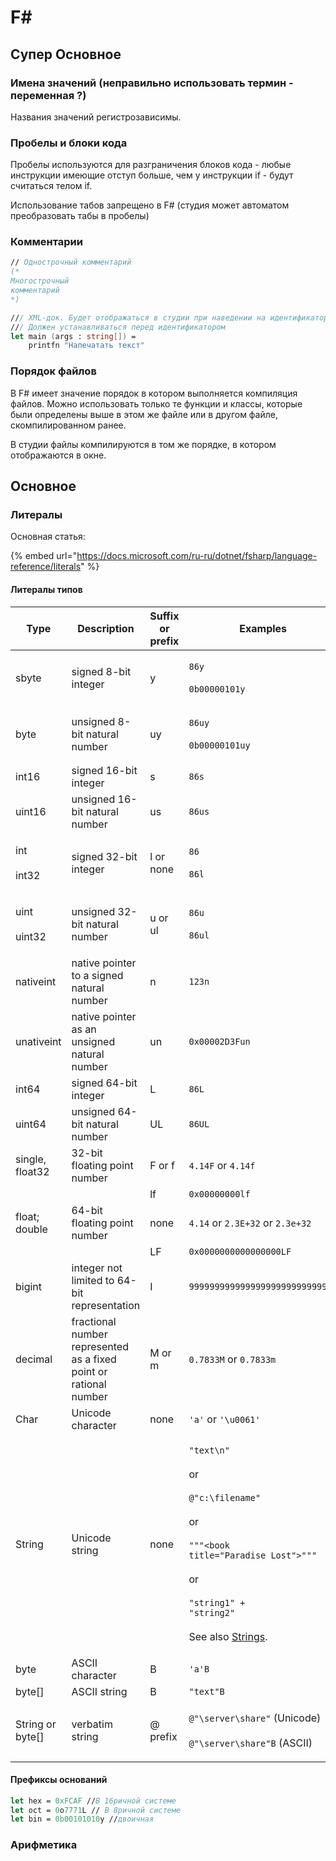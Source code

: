 # F\#

## Супер Основное

### Имена значений (неправильно использовать термин - переменная ?)

Названия значений регистрозависимы.

### Пробелы и блоки кода

Пробелы используются для разграничения блоков кода - любые инструкции имеющие отступ больше, чем у инструкции if - будут считаться телом if.

Использование табов запрещено в F# (студия может автоматом преобразовать табы в пробелы)

### Комментарии

```fsharp
// Однострочный комментарий
(*
Многострочный
комментарий
*)

/// XML-док. Будет отображаться в студии при наведении на идентификатор.
/// Должен устанавливаться перед идентификатором
let main (args : string[]) =
    printfn "Напечатать текст"
```

### Порядок файлов

В F# имеет значение порядок в котором выполняется компиляция файлов. Можно использовать только те функции и классы, которые были определены выше в этом же файле или в другом файле, скомпилированном ранее.

В студии файлы компилируются в том же порядке, в котором отображаются в окне.

## Основное

### Литералы

Основная статья:

{% embed url="https://docs.microsoft.com/ru-ru/dotnet/fsharp/language-reference/literals" %}



#### **Литералы типов**

| Type                      | Description                                                       | Suffix or prefix | Examples                                                                                                                                                                                                                                                                                                             |
| ------------------------- | ----------------------------------------------------------------- | ---------------- | -------------------------------------------------------------------------------------------------------------------------------------------------------------------------------------------------------------------------------------------------------------------------------------------------------------------- |
| sbyte                     | signed 8-bit integer                                              | y                | <p><code>86y</code><br><br><code>0b00000101y</code></p>                                                                                                                                                                                                                                                              |
| byte                      | unsigned 8-bit natural number                                     | uy               | <p><code>86uy</code><br><br><code>0b00000101uy</code></p>                                                                                                                                                                                                                                                            |
| int16                     | signed 16-bit integer                                             | s                | `86s`                                                                                                                                                                                                                                                                                                                |
| uint16                    | unsigned 16-bit natural number                                    | us               | `86us`                                                                                                                                                                                                                                                                                                               |
| <p>int<br><br>int32</p>   | signed 32-bit integer                                             | l or none        | <p><code>86</code><br><br><code>86l</code></p>                                                                                                                                                                                                                                                                       |
| <p>uint<br><br>uint32</p> | unsigned 32-bit natural number                                    | u or ul          | <p><code>86u</code><br><br><code>86ul</code></p>                                                                                                                                                                                                                                                                     |
| nativeint                 | native pointer to a signed natural number                         | n                | `123n`                                                                                                                                                                                                                                                                                                               |
| unativeint                | native pointer as an unsigned natural number                      | un               | `0x00002D3Fun`                                                                                                                                                                                                                                                                                                       |
| int64                     | signed 64-bit integer                                             | L                | `86L`                                                                                                                                                                                                                                                                                                                |
| uint64                    | unsigned 64-bit natural number                                    | UL               | `86UL`                                                                                                                                                                                                                                                                                                               |
| single, float32           | 32-bit floating point number                                      | F or f           | `4.14F` or `4.14f`                                                                                                                                                                                                                                                                                                   |
|                           |                                                                   | lf               | `0x00000000lf`                                                                                                                                                                                                                                                                                                       |
| float; double             | 64-bit floating point number                                      | none             | `4.14` or `2.3E+32` or `2.3e+32`                                                                                                                                                                                                                                                                                     |
|                           |                                                                   | LF               | `0x0000000000000000LF`                                                                                                                                                                                                                                                                                               |
| bigint                    | integer not limited to 64-bit representation                      | I                | `9999999999999999999999999999I`                                                                                                                                                                                                                                                                                      |
| decimal                   | fractional number represented as a fixed point or rational number | M or m           | `0.7833M` or `0.7833m`                                                                                                                                                                                                                                                                                               |
| Char                      | Unicode character                                                 | none             | `'a'` or `'\u0061'`                                                                                                                                                                                                                                                                                                  |
| String                    | Unicode string                                                    | none             | <p><code>"text\n"</code><br><br>or<br><br><code>@"c:\filename"</code><br><br>or<br><br><code>"""&#x3C;book title="Paradise Lost">"""</code><br><br>or<br><br><code>"string1" + "string2"</code><br><br>See also <a href="https://docs.microsoft.com/ru-ru/dotnet/fsharp/language-reference/strings">Strings</a>.</p> |
| byte                      | ASCII character                                                   | B                | `'a'B`                                                                                                                                                                                                                                                                                                               |
| byte\[]                   | ASCII string                                                      | B                | `"text"B`                                                                                                                                                                                                                                                                                                            |
| String or byte\[]         | verbatim string                                                   | @ prefix         | <p><code>@"\\server\share"</code> (Unicode)<br><br><code>@"\\server\share"B</code> (ASCII)</p>                                                                                                                                                                                                                       |

#### Префиксы оснований

```fsharp
let hex = 0xFCAF //В 16ричной системе
let oct = 0о7771L // В 8ричной системе
let bin = 0b00101010y //двоичная

```

### Арифметика
